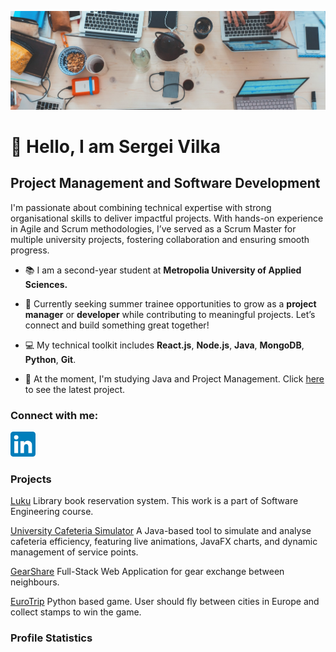 ![Project Management and Development ](https://github.com/S-Vilka/S-Vilka/blob/main/github_header.jpg)

#                                                                                           👋 Hello, I am Sergei Vilka
## Project Management and Software Development 

I'm passionate about combining technical expertise with strong organisational skills to deliver impactful projects. With hands-on experience in Agile and Scrum methodologies, I’ve served as a Scrum Master for multiple university projects, fostering collaboration and ensuring smooth progress.

- 📚 I am a second-year student at **Metropolia University of Applied Sciences.**

- 🔭 Currently seeking summer trainee opportunities to grow as a **project manager** or **developer** while contributing to meaningful projects. Let’s connect and build something great together!

- 💻 My technical toolkit includes **React.js**, **Node.js**, **Java**, **MongoDB**, **Python**, **Git**.

- 🌱 At the moment, I'm studying Java and Project Management. Click [here](https://github.com/S-Vilka/Luku) to see the latest project.

### Connect with me: 
[<img src='https://github.com/S-Vilka/S-Vilka/blob/main/LinkedIn_icon.svg.png' alt='linkedin' height='40'>](https://www.linkedin.com/in/https://www.linkedin.com/in/sergei-vilka//)  


### Projects 

[Luku](https://github.com/S-Vilka/Luku)
Library book reservation system. This work is a part of Software Engineering course. 

[University Cafeteria Simulator](https://github.com/MahnoorFatima02/Cafeteria_Simulator)
A Java-based tool to simulate and analyse cafeteria efficiency, featuring live animations, JavaFX charts, and dynamic management of service points.

[GearShare](https://github.com/S-Vilka/GearShare)
Full-Stack Web Application for gear exchange between neighbours. 

[EuroTrip](https://github.com/S-Vilka/EuroTrip)
Python based game. User should fly between cities in Europe and collect stamps to win the game. 


### Profile Statistics 



<!--
**S-Vilka/S-Vilka** is a ✨ _special_ ✨ repository because its `README.md` (this file) appears on your GitHub profile.

Here are some ideas to get you started:

- 🔭 I’m currently working on ...
- 🌱 I’m currently learning ...
- 👯 I’m looking to collaborate on ...
- 🤔 I’m looking for help with ...
- 💬 Ask me about ...
- 📫 How to reach me: ...
- 😄 Pronouns: ...
- ⚡ Fun fact: ...
-->
